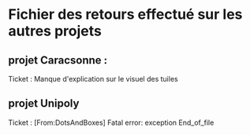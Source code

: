 # Fichier des retours effectué sur les autres projets



## projet Caracsonne :
  Ticket : Manque d'explication sur le visuel des tuiles

## projet Unipoly
Ticket : [From:DotsAndBoxes] Fatal error: exception End_of_file

